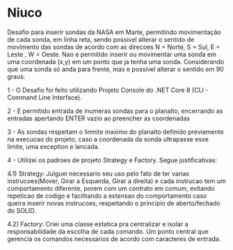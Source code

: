 # Niuco

Desafio para inserir sondas da NASA em Marte, permitindo movimentação de cada sonda, em linha reta, sendo possivel alterar o sentido de movimento das sondas de acordo com as direcoes N = Norte, S = Sul, E = Leste , W = Oeste. Nao e permitido inserir ou movimentar uma sonda em uma coordenada (x,y) em um ponto que ja tenha uma sonda. Considerando que uma sonda só anda para frente, mas e possivel alterar o sentido em 90 graus.

1 - O Desafio foi feito utilizando Projeto Console do .NET Core 8 (CLI - Command Line Interface).

2 - E permitido entrada de inumeras sondas para o planalto, encerrando as entradas apertando ENTER vazio ao preencher as coordenadas

3 - As sondas respeitam o limnite maximo do planalto definido previamente na execucao do projeto, caso a coordenada da sonda ultrapasse esse limite, uma exception e lancada.

4 - Utilizei os padroes de projeto Strategy e Factory. Segue justificativas:

4.1) Strategy: Julguei necessario seu uso pelo fato de ter varias instrucoes(Mover, Girar a Esquerda, Girar a direita) e cada instrucao tem um comportamento diferente, porem com um contrato em comum, evitando repeticao de codigo e facilitando a extensao do comportamento caso queira inserir novas instrucoes, respeitando o principio de aberto/fechado do SOLID.

4.2) Factory: Criei uma classe estatica pra centralizar e isolar a responsabilidade da escolha de cada comando. Um ponto central que gerencia os comandos necessarios de acordo com caracteres de entrada.
